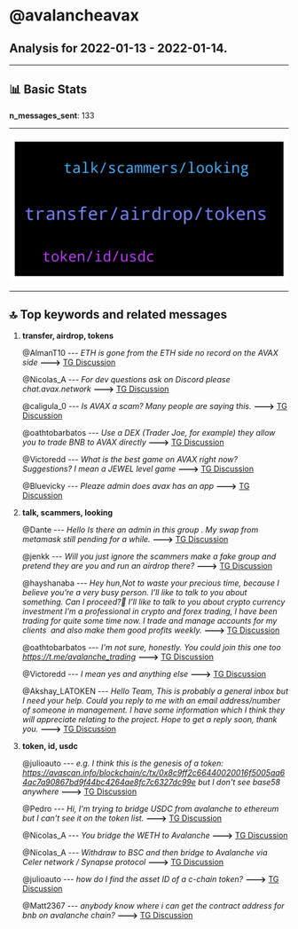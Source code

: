 # **@avalancheavax**
 ## Analysis for **2022-01-13** - **2022-01-14**.

---

## 📊 **Basic Stats**

**n_messages_sent**: 133

---
![wordcloud](avalancheavax_1Days_wordcloud.png)

---


## 🔝 **Top keywords and related messages**

1. **transfer, airdrop, tokens**

    @AlmanT10 --- *ETH is gone from the ETH side no record on the AVAX side* **--->** [TG Discussion](https://t.me/avalancheavax/321972)

    @Nicolas_A --- *For dev questions ask on Discord please chat.avax.network* **--->** [TG Discussion](https://t.me/avalancheavax/322156)

    @caligula_0 --- *Is AVAX a scam? Many people are saying this.* **--->** [TG Discussion](https://t.me/avalancheavax/322336)

    @oathtobarbatos --- *Use a DEX (Trader Joe, for example) they allow you to trade BNB to AVAX directly* **--->** [TG Discussion](https://t.me/avalancheavax/321986)

    @Victoredd --- *What is the best game on AVAX right now? Suggestions? I mean a JEWEL level game* **--->** [TG Discussion](https://t.me/avalancheavax/322204)

    @Bluevicky --- *Pleaze admin does avax has an app* **--->** [TG Discussion](https://t.me/avalancheavax/322067)

2. **talk, scammers, looking**

    @Dante --- *Hello Is there an admin in this group . My swap from metamask still pending for a while.* **--->** [TG Discussion](https://t.me/avalancheavax/321940)

    @jenkk --- *Will you just ignore the scammers make a fake group and pretend they are you and run an airdrop there?* **--->** [TG Discussion](https://t.me/avalancheavax/321997)

    @hayshanaba --- *Hey hun,Not to waste your precious time, because I believe you’re a very busy person. I’ll like to talk to you about something. Can I proceed?💫 I’ll like to talk to you about crypto currency investment I’m a professional in crypto and forex trading, I have been trading for quite some time now. I trade and manage accounts for my clients  and also make them good profits weekly.* **--->** [TG Discussion](https://t.me/avalancheavax/322209)

    @oathtobarbatos --- *I'm not sure, honestly. You could join this one too https://t.me/avalanche_trading* **--->** [TG Discussion](https://t.me/avalancheavax/322010)

    @Victoredd --- *I mean yes and anything else* **--->** [TG Discussion](https://t.me/avalancheavax/322206)

    @Akshay_LATOKEN --- *Hello Team,  This is probably a general inbox but I need your help.  Could you reply to me with an email address/number of someone in management.  I have some information which I think they will appreciate relating to the project.  Hope to get a reply soon, thank you.* **--->** [TG Discussion](https://t.me/avalancheavax/322088)

3. **token, id, usdc**

    @julioauto --- *e.g. I think this is the genesis of a token: https://avascan.info/blockchain/c/tx/0x8c9ff2c66440020016f5005aa64ac7a90867bd9f44bc4264ae8fc7c6327dc99e but I don't see base58 anywhere* **--->** [TG Discussion](https://t.me/avalancheavax/322147)

    @Pedro --- *Hi, I'm trying to bridge USDC from avalanche to ethereum but I can't see it on the token list.* **--->** [TG Discussion](https://t.me/avalancheavax/322157)

    @Nicolas_A --- *You bridge the WETH to Avalanche* **--->** [TG Discussion](https://t.me/avalancheavax/321978)

    @Nicolas_A --- *Withdraw to BSC and then bridge to Avalanche via Celer network / Synapse protocol* **--->** [TG Discussion](https://t.me/avalancheavax/322110)

    @julioauto --- *how do I find the asset ID of a c-chain token?* **--->** [TG Discussion](https://t.me/avalancheavax/322142)

    @Matt2367 --- *anybody know where i can get the contract address for bnb on avalanche chain?* **--->** [TG Discussion](https://t.me/avalancheavax/321985)


